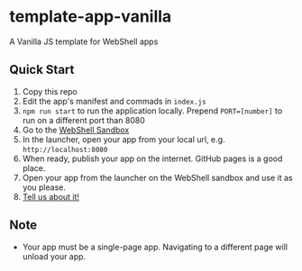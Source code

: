 # template-app-vanilla
A Vanilla JS template for WebShell apps 

## Quick Start

1. Copy this repo
2. Edit the app's manifest and commads in `index.js`
3. `npm run start` to run the application locally. Prepend `PORT=[number]` to run on a different port than 8080
4. Go to the [WebShell Sandbox](https://websh.org/sandbox)
5. In the launcher, open your app from your local url, e.g. `http://localhost:8080`
6. When ready, publish your app on the internet. GitHub pages is a good place.
7. Open your app from the launcher on the WebShell sandbox and use it as you please.
8. [Tell us about it!](https://github.com/websh-org/apps/issues/new?labels=New+App&template=new-app.md)

## Note
* Your app must be a single-page app. Navigating to a different page will unload your app.
